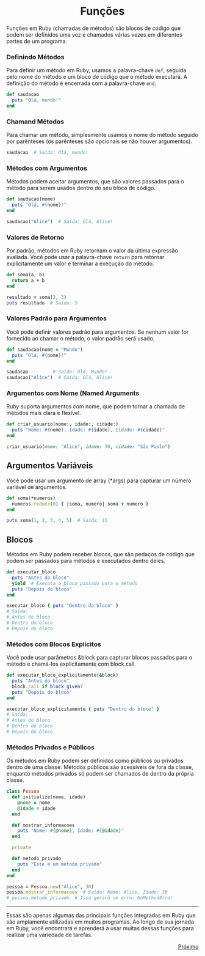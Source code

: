 # <h1 align = "Center">**Funções**</h1>

Funções em Ruby (chamadas de métodos) são blocos de código que podem ser definidos uma vez e chamados várias vezes em diferentes partes de um programa.

### **Definindo Métodos**

Para definir um método em Ruby, usamos a palavra-chave `def`, seguida pelo nome do método e um bloco de código que o método executará. A definição do método é encerrada com a palavra-chave `end`.

```ruby
def saudacao
  puts "Olá, mundo!"
end

```

### **Chamand Métodos**

Para chamar um método, simplesmente usamos o nome do método seguido por parênteses (os parênteses são opcionais se não houver argumentos).

```ruby
saudacao  # Saída: Olá, mundo!
```

### **Métodos com Argumentos**

Métodos podem aceitar argumentos, que são valores passados para o método para serem usados dentro do seu bloco de código.

```ruby
def saudacao(nome)
  puts "Olá, #{nome}!"
end

saudacao("Alice")  # Saída: Olá, Alice!
```

### **Valores de Retorno**

Por padrão, métodos em Ruby retornam o valor da última expressão avaliada. Você pode usar a palavra-chave `return` para retornar explicitamente um valor e terminar a execução do método.

```ruby
def soma(a, b)
  return a + b
end

resultado = soma(2, 3)
puts resultado  # Saída: 5
```

### **Valores Padrão para Argumentos**

Você pode definir valores padrão para argumentos. Se nenhum valor for fornecido ao chamar o método, o valor padrão será usado.

```ruby
def saudacao(nome = "Mundo")
  puts "Olá, #{nome}!"
end

saudacao         # Saída: Olá, Mundo!
saudacao("Alice")  # Saída: Olá, Alice!

```

### **Argumentos com Nome (Named Arguments**

Ruby suporta argumentos com nome, que podem tornar a chamada de métodos mais clara e flexível.

```ruby
def criar_usuario(nome:, idade:, cidade:)
  puts "Nome: #{nome}, Idade: #{idade}, Cidade: #{cidade}"
end

criar_usuario(nome: "Alice", idade: 30, cidade: "São Paulo")
```

## **Argumentos Variáveis**

Você pode usar um argumento de array (*args) para capturar um número variável de argumentos.

```ruby
def soma(*numeros)
  numeros.reduce(0) { |soma, numero| soma + numero }
end

puts soma(1, 2, 3, 4, 5)  # Saída: 15
```

## **Blocos**
Métodos em Ruby podem receber blocos, que são pedaços de código que podem ser passados para métodos e executados dentro deles.

```ruby
def executar_bloco
  puts "Antes do bloco"
  yield  # Executa o bloco passado para o método
  puts "Depois do bloco"
end

executar_bloco { puts "Dentro do bloco" }
# Saída:
# Antes do bloco
# Dentro do bloco
# Depois do bloco
```

### **Métodos com Blocos Explícitos**
Você pode usar parâmetros &block para capturar blocos passados para o método e chamá-los explicitamente com block.call.

```ruby
def executar_bloco_explicitamente(&block)
  puts "Antes do bloco"
  block.call if block_given?
  puts "Depois do bloco"
end

executar_bloco_explicitamente { puts "Dentro do bloco" }
# Saída:
# Antes do bloco
# Dentro do bloco
# Depois do bloco
```
### **Métodos Privados e Públicos**
Os métodos em Ruby podem ser definidos como públicos ou privados dentro de uma classe. Métodos públicos são acessíveis de fora da classe, enquanto métodos privados só podem ser chamados de dentro da própria classe.

```ruby
class Pessoa
  def initialize(nome, idade)
    @nome = nome
    @idade = idade
  end

  def mostrar_informacoes
    puts "Nome: #{@nome}, Idade: #{@idade}"
  end

  private

  def metodo_privado
    puts "Este é um método privado"
  end
end

pessoa = Pessoa.new("Alice", 30)
pessoa.mostrar_informacoes  # Saída: Nome: Alice, Idade: 30
# pessoa.metodo_privado  # Isso gerará um erro: NoMethodError
```

---

Essas são apenas algumas das principais funções integradas em Ruby que são amplamente utilizadas em muitos programas. Ao longo de sua jornada em Ruby, você encontrará e aprenderá a usar muitas dessas funções para realizar uma variedade de tarefas.

<a href = "">
  <p align = "right">Próximo</p>
</a>